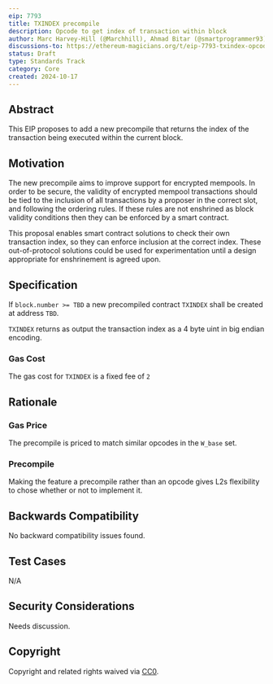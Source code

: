 ```yaml
---
eip: 7793
title: TXINDEX precompile
description: Opcode to get index of transaction within block
author: Marc Harvey-Hill (@Marchhill), Ahmad Bitar (@smartprogrammer93)
discussions-to: https://ethereum-magicians.org/t/eip-7793-txindex-opcode/21513
status: Draft
type: Standards Track
category: Core
created: 2024-10-17
---
```


## Abstract

This EIP proposes to add a new precompile that returns the index of the transaction being executed within the current block.

## Motivation

The new precompile aims to improve support for encrypted mempools. In order to be secure, the validity of encrypted mempool transactions should be tied to the inclusion of all transactions by a proposer in the correct slot, and following the ordering rules. If these rules are not enshrined as block validity conditions then they can be enforced by a smart contract.

This proposal enables smart contract solutions to check their own transaction index, so they can enforce inclusion at the correct index. These out-of-protocol solutions could be used for experimentation until a design appropriate for enshrinement is agreed upon.

## Specification

If `block.number >= TBD` a new precompiled contract `TXINDEX` shall be created at address `TBD`.

`TXINDEX` returns as output the transaction index as a 4 byte uint in big endian encoding.

### Gas Cost

The gas cost for `TXINDEX` is a fixed fee of `2`

## Rationale

### Gas Price

The precompile is priced to match similar opcodes in the `W_base` set.

### Precompile

Making the feature a precompile rather than an opcode gives L2s flexibility to chose whether or not to implement it.

## Backwards Compatibility

No backward compatibility issues found.

## Test Cases

N/A

## Security Considerations

<!-- TODO -->
Needs discussion.

## Copyright

Copyright and related rights waived via [CC0](../LICENSE.md).
